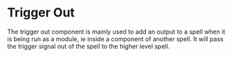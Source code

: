 # Trigger Out

The trigger out component is mainly used to add an output to a spell when it is being run as a module, ie inside a component of another spell.  It will pass the trigger signal out of the spell to the higher level spell.